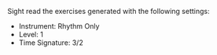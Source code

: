 Sight read the exercises generated with the following settings:

* Instrument: Rhythm Only
* Level: 1
* Time Signature: 3/2